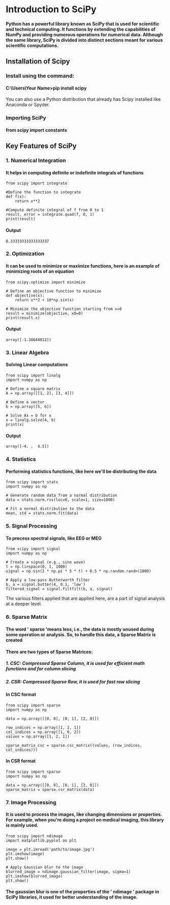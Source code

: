 # Introduction to SciPy
#### Python has a powerful library known as SciPy that is used for scientific and technical computing. It functions by extending the capabilities of NumPy and providing numerous operations for numerical data. Although the same library, SciPy is divided into distinct sections meant for various scientific computations.
## Installation of Scipy
### Install using the command:
#### C:\Users\Your Name>pip install scipy
 You can also use a Python distribution that already has Scipy installed like Anaconda or Spyder.
### Importing SciPy
#### from scipy import constants
## Key Features of SciPy
### 1. Numerical Integration
#### It helps in computing definite or indefinite integrals of functions
```
from scipy import integrate

#Define the function to integrate
def f(x):
    return x**2

#Compute definite integral of f from 0 to 1
result, error = integrate.quad(f, 0, 1)
print(result)
```
#### Output
```
0.33333333333333337
```
### 2. Optimization
#### It can be used to minimize or maximize functions, here is an example of minimizing roots of an equation
```
from scipy.optimize import minimize

# Define an objective function to minimize
def objective(x):
    return x**2 + 10*np.sin(x)

# Minimize the objective function starting from x=0
result = minimize(objective, x0=0)
print(result.x)
```
#### Output
```
array([-1.30644012])
```
### 3. Linear Algebra
#### Solving Linear computations
```
from scipy import linalg
import numpy as np

# Define a square matrix
A = np.array([[1, 2], [3, 4]])

# Define a vector
b = np.array([5, 6])

# Solve Ax = b for x
x = linalg.solve(A, b)
print(x)
```
#### Output
```
array([-4. ,  4.5])
```
### 4. Statistics
#### Performing statistics functions, like here we'll be distributing the data
```
from scipy import stats
import numpy as np

# Generate random data from a normal distribution
data = stats.norm.rvs(loc=0, scale=1, size=1000)

# Fit a normal distribution to the data
mean, std = stats.norm.fit(data)
```
### 5. Signal Processing
#### To process spectral signals, like EEG or MEG
```
from scipy import signal
import numpy as np

# Create a signal (e.g., sine wave)
t = np.linspace(0, 1, 1000)
signal = np.sin(2 * np.pi * 5 * t) + 0.5 * np.random.randn(1000)

# Apply a low-pass Butterworth filter
b, a = signal.butter(4, 0.1, 'low')
filtered_signal = signal.filtfilt(b, a, signal)
```
The various filters applied that are applied here, are a part of signal analysis at a deeper level.
### 6. Sparse Matrix
#### The word ' sparse 'means less, i.e., the data is mostly unused during some operation or analysis. So, to handle this data, a Sparse Matrix is created
#### There are two types of Sparse Matrices:
##### 1. CSC: Compressed Sparse Column, it is used for efficient math functions and for column slicing
##### 2. CSR: Compressed Sparse Row, it is used for fast row slicing
#### In CSC format
```
from scipy import sparse
import numpy as np

data = np.array([[0, 0], [0, 1], [2, 0]])

row_indices = np.array([1, 2, 1])  
col_indices = np.array([1, 0, 2])  
values = np.array([1, 2, 1])       

sparse_matrix_csc = sparse.csc_matrix((values, (row_indices, col_indices)))
```
#### In CSR format
```
from scipy import sparse
import numpy as np

data = np.array([[0, 0], [0, 1], [2, 0]])
sparse_matrix = sparse.csr_matrix(data)
```
### 7. Image Processing
#### It is used to process the images, like changing dimensions or properties. For example, when you're doing a project on medical imaging, this library is mainly used.
```
from scipy import ndimage
import matplotlib.pyplot as plt

image = plt.imread('path/to/image.jpg')
plt.imshow(image)
plt.show()

# Apply Gaussian blur to the image
blurred_image = ndimage.gaussian_filter(image, sigma=1)
plt.imshow(blurred_image)
plt.show()
```
#### The gaussian blur is one of the properties of the ' ndimage ' package in SciPy libraries, it used for better understanding of the image.




